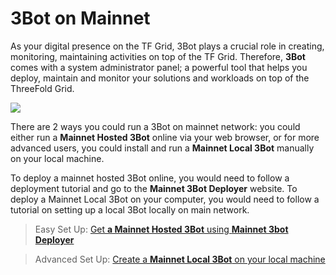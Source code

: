 # 3Bot on Mainnet


As your digital presence on the TF Grid, 3Bot plays a crucial role in creating, monitoring, maintaining activities on top of the TF Grid. Therefore, __3Bot__ comes with a system administrator panel; a powerful tool that helps you deploy, maintain and monitor your solutions and workloads on top of the ThreeFold Grid.

![](./img/hosted3bot.png)

There are 2 ways you could run a 3Bot on mainnet network: you could either run a __Mainnet Hosted 3Bot__ online via your web browser, or for more advanced users, you could install and run a __Mainnet Local 3Bot__ manually on your local machine.

To deploy a mainnet hosted 3Bot online, you would need to follow a deployment tutorial and go to the __Mainnet 3Bot Deployer__ website. To deploy a Mainnet Local 3Bot on your computer, you would need to follow a tutorial on setting up a local 3Bot locally on main network.

> Easy Set Up: [Get __a Mainnet Hosted 3Bot__ using __Mainnet 3bot Deployer__](3bot_deployer.md)

> Advanced Set Up: [Create a __Mainnet Local 3Bot__ on your local machine](3bot_local_install.md)
